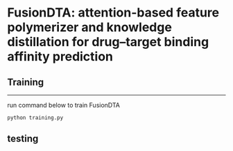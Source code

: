 # FusionDTA: attention-based feature polymerizer and knowledge distillation for drug–target binding affinity prediction

## Training
*****************
run command below to train FusionDTA

    python training.py
  
## testing
